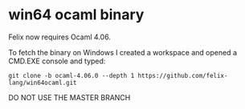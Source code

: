 # win64 ocaml binary
Felix now requires Ocaml 4.06. 

To fetch the binary on Windows I created a workspace and opened a CMD.EXE console and typed:
```
git clone -b ocaml-4.06.0 --depth 1 https://github.com/felix-lang/win64ocaml.git
```

DO NOT USE THE MASTER BRANCH
